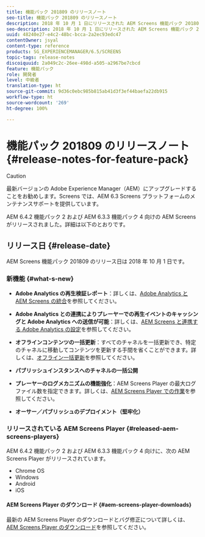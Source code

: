 ```yaml
---
title: 機能パック 201809 のリリースノート
seo-title: 機能パック 201809 のリリースノート
description: 2018 年 10 月 1 日にリリースされた AEM Screens 機能パック 201809 について説明します。
seo-description: 2018 年 10 月 1 日にリリースされた AEM Screens 機能パック 201809 について説明します。
uuid: 48240e27-e4c2-48bc-bcca-2a2ec93edc47
contentOwner: jsyal
content-type: reference
products: SG_EXPERIENCEMANAGER/6.5/SCREENS
topic-tags: release-notes
discoiquuid: 2a049c2c-26ee-498d-a505-a2967be7cbcd
feature: 機能パック
role: 開発者
level: 中級者
translation-type: ht
source-git-commit: 9d36c0ebc985b815ab41d3f3ef44baefa22db915
workflow-type: ht
source-wordcount: '269'
ht-degree: 100%

---
```



# 機能パック 201809 のリリースノート {#release-notes-for-feature-pack}

>[!CAUTION]
>
>最新バージョンの Adobe Experience Manager（AEM）にアップグレードすることをお勧めします。Screens では、AEM 6.3 Screens プラットフォームのメンテナンスサポートを提供しています。

AEM 6.4.2 機能パック 2 および AEM 6.3.3 機能パック 4 向けの AEM Screens がリリースされました。詳細は以下のとおりです。

## リリース日 {#release-date}

AEM Screens 機能パック 201809 のリリース日は 2018 年 10 月 1 日です。

### 新機能 {#what-s-new}

* **Adobe Analytics の再生検証レポート**：詳しくは、[Adobe Analytics と AEM Screens の統合](adobe-analytics-integration-aem-screens.md)を参照してください。

* **Adobe Analytics との連携によりプレーヤーでの再生イベントのキャッシングと Adobe Analytics への送信が可能**：詳しくは、[AEM Screens と連携する Adobe Analytics の設定](configuring-adobe-analytics-aem-screens.md)を参照してください。

* **オフラインコンテンツの一括更新**：すべてのチャネルを一括更新でき、特定のチャネルに移動してコンテンツを更新する手間を省くことができます。詳しくは、[オフライン一括更新](bulk-offline-update.md)を参照してください。

* **パブリッシュインスタンスへのチャネルの一括公開**
* **プレーヤーのログメカニズムの機能強化**：AEM Screens Player の最大ログファイル数を指定できます。詳しくは、[AEM Screens Player での作業](working-with-screens-player.md)を参照してください。

* **オーサー／パブリッシュのデプロイメント（堅牢化）**

### リリースされている AEM Screens Player {#released-aem-screens-players}

AEM 6.4.2 機能パック 2 および AEM 6.3.3 機能パック 4 向けに、次の AEM Screens Player がリリースされています。

* Chrome OS
* Windows
* Android
* iOS

#### AEM Screens Player のダウンロード {#aem-screens-player-downloads}

最新の AEM Screens Player のダウンロードとバグ修正について詳しくは、[AEM Screens Player のダウンロード](https://download.macromedia.com/screens/)を参照してください。
